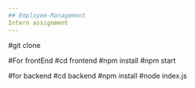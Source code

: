 ```yaml
---
## Employee-Management
Intern assignment
---
```


#git clone

#For frontEnd
#cd frontend
#npm install
#npm start

#for backend
#cd backend
#npm install 
#node index.js
